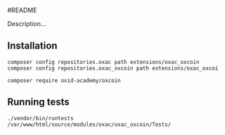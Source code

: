 #README

Description...

## Installation
```
composer config repositories.oxac path extensions/oxac_oxcoin
composer config repositories.oxac_oxcoin path extensions/oxac_oxcoi

composer require oxid-academy/oxcoin
```

## Running tests
`./vendor/bin/runtests /var/www/html/source/modules/oxac/oxac_oxcoin/Tests/`